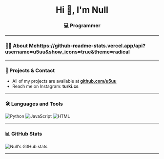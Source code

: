 <h1 align="center">Hi 👋, I'm Null </h1>
<h3 align="center">💻 Programmer </h3>

---

### 👨‍💻 About Mehttps://github-readme-stats.vercel.app/api?username=u5uu&show_icons=true&theme=radical
---

### 📂 Projects & Contact

- All of my projects are available at **[github.com/u5uu](https://github.com/u5uu)**
- Reach me on Instagram: **turki.cs**

---

### 🛠 Languages and Tools

![Python](https://img.shields.io/badge/Python-3776AB?style=flat&logo=python&logoColor=white)
![JavaScript](https://img.shields.io/badge/JavaScript-F7DF1E?style=flat&logo=javascript&logoColor=black)
![HTML](https://img.shields.io/badge/HTML-E34F26?style=flat&logo=html5&logoColor=white)


---

### 📊 GitHub Stats

![Null's GitHub stats](https://github-readme-stats.vercel.app/api?username=u5uu&show_icons=true&theme=radical)

---


